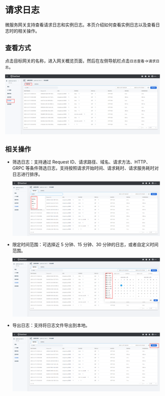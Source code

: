 # 请求日志

微服务网关支持查看请求日志和实例日志。本页介绍如何查看实例日志以及查看日志时的相关操作。

## 查看方式

点击目标网关的名称，进入网关概览页面，然后在左侧导航栏点击`日志查看`->`请求日志`。

![查看请求日志的路径](./images/reqlog-path.png)

## 相关操作

- 筛选日志：支持通过 Request ID、请求路径、域名、请求方法、HTTP、GRPC 等条件筛选日志，支持按照请求开始时间、请求耗时、请求服务耗时对日志进行排序。

    ![筛选日志](./images/log-filter1.png)

- 限定时间范围：可选择近 5 分钟、15 分钟、30 分钟的日志，或者自定义时间范围。

    ![限定时间](./images/logtime1.png)

- 导出日志：支持将日志文件导出到本地。

    ![导出日志](./images/log-export1.png)
